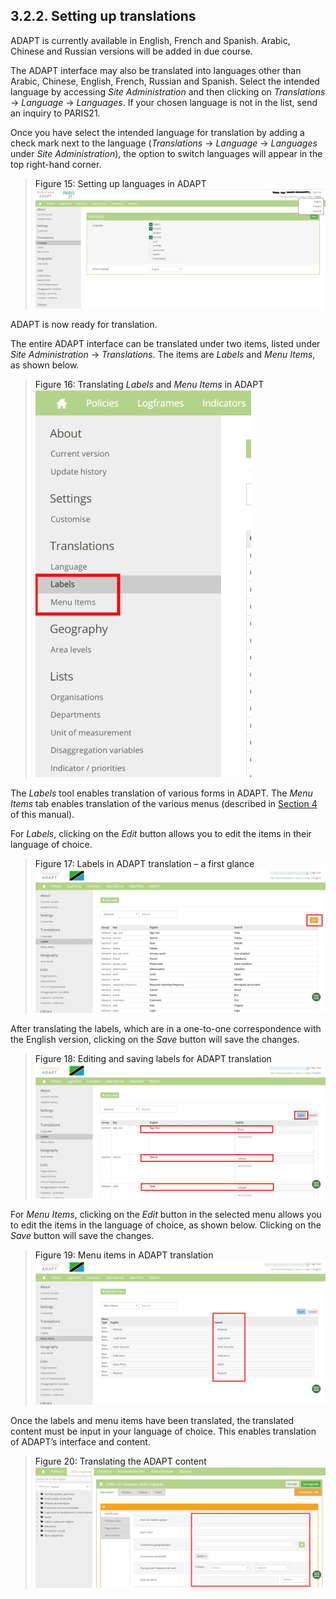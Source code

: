 ## 3.2.2. Setting up translations <!-- {docsify-ignore} -->

ADAPT is currently available in English, French and Spanish. Arabic,
Chinese and Russian versions will be added in due course.

The ADAPT interface may also be translated into languages other than
Arabic, Chinese, English, French, Russian and Spanish. Select the
intended language by accessing *Site Administration* and then clicking
on *Translations* -&gt; *Language* -&gt; *Languages*. If your chosen
language is not in the list, send an inquiry to PARIS21.

Once you have select the intended language for translation by adding a
check mark next to the language (*Translations* -&gt; *Language* -&gt;
*Languages* under *Site Administration*), the option to switch languages
will appear in the top right-hand corner.

><a id="figure15" class="figure-title">Figure 15: Setting up languages in ADAPT</a>
><img src="ADAPTmedia\media\image14.png" class="figures" />

ADAPT is now ready for translation.

The entire ADAPT interface can be translated under two items, listed
under *Site Administration* -&gt; *Translations*. The items are *Labels*
and *Menu Items*, as shown below.

><a id="figure16" class="figure-title">Figure 16: Translating <i>Labels</i> and <i>Menu Items</i> in ADAPT</a>
><img src="ADAPTmedia\media\image15.png" class="figures" />

The *Labels* tool enables translation of various forms in ADAPT. The
*Menu Items* tab enables translation of the various menus (described in
[Section 4](4_1.md) of this manual).

For *Labels*, clicking on the *Edit* button allows you to edit the items
in their language of choice.

><a id="figure17" class="figure-title">Figure 17: Labels in ADAPT translation – a first glance</a>
><img src="ADAPTmedia\media\image16.png" class="figures" />

After translating the labels, which are in a one-to-one correspondence
with the English version, clicking on the *Save* button will save the
changes.

><a id="figure18" class="figure-title">Figure 18: Editing and saving labels for ADAPT translation</a>
><img src="ADAPTmedia\media\image17.png" class="figures" />

For *Menu Items*, clicking on the *Edit* button in the selected menu
allows you to edit the items in the language of choice, as shown below.
Clicking on the *Save* button will save the changes.

><a id="figure19" class="figure-title">Figure 19: Menu items in ADAPT translation</a>
><img src="ADAPTmedia\media\image18.png" class="figures" />

Once the labels and menu items have been translated, the translated
content must be input in your language of choice. This enables
translation of ADAPT’s interface and content.

><a id="figure20" class="figure-title">Figure 20: Translating the ADAPT content</a>
><img src="ADAPTmedia\media\image19.png" class="figures" />
